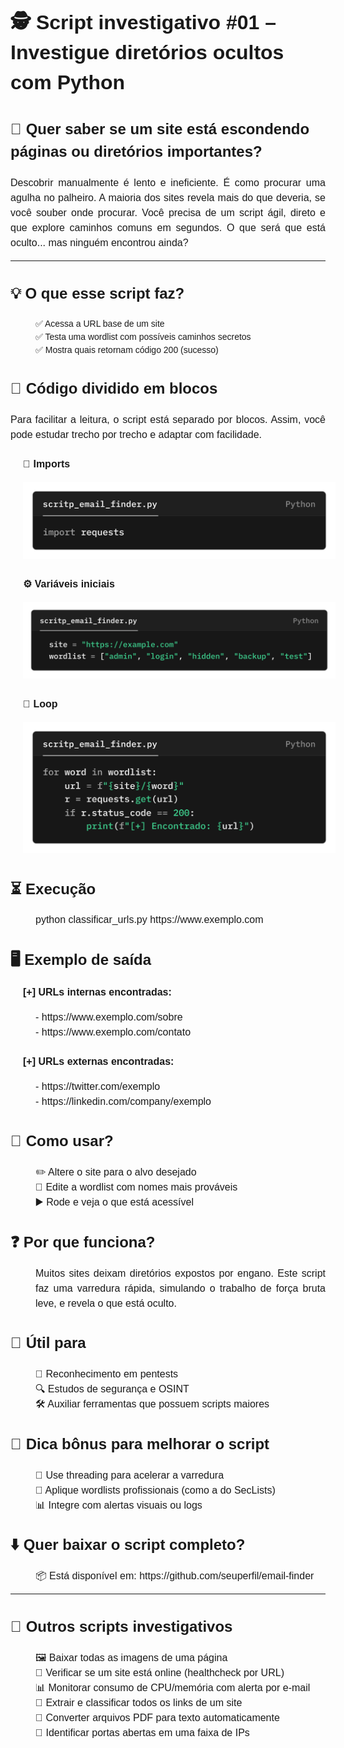 <div id="conteudo-markdown" style="max-width: 570px; margin: auto; word-wrap: break-word; line-height: 1.5; font-family:Arial, sans-serif">
  
<h1 style="font-size:32px; font-weight:bold; border-bottom:none!important">
  🕵️ Script investigativo #01 – Investigue diretórios ocultos com Python
</h1>

<h2 style="font-size:24px; font-weight:bold; border-bottom:none!important">
  🧠 Quer saber se um site está escondendo páginas ou diretórios importantes?
</h2>

<p style="font-size:16px; text-align: justify;">
  Descobrir manualmente é lento e ineficiente. É como procurar uma agulha no palheiro.  
A maioria dos sites revela mais do que deveria, se você souber onde procurar. Você precisa de um script ágil, direto e que explore caminhos comuns em segundos.  
O que será que está oculto... mas ninguém encontrou ainda?
</p>

<hr>

<h2 style="font-size:24px; font-weight:bold; border-bottom:none!important">
💡 O que esse script faz?
</h2>

<ul style="list-style:none!important; padding-left:40px">
  <li>✅ Acessa a URL base de um site</li>
  <li>✅ Testa uma wordlist com possíveis caminhos secretos</li>
  <li>✅ Mostra quais retornam código 200 (sucesso)</li>
</ul>

<h2 style="font-size:24px; font-weight:bold; border-bottom:none!important">
📄 Código dividido em blocos
</h2>

<p style="font-size:16px; text-align: justify;">
  Para facilitar a leitura, o script está separado por blocos. Assim, você pode estudar trecho por trecho e adaptar com facilidade.
</p>

<h3 style="font-size:16px; padding-left:20px">
📁 Imports
</h3>
<img src="https://raw.githubusercontent.com/pinheiro-felipe/teste/6da0e70e59fae900f124e122acc27d5a22451c9a/images/script_email_finder.png" alt="Imports" width="500" style="padding-left:20px">

<h3 style="font-size:16px; padding-left:20px">
⚙️ Variáveis iniciais
</h3>
<img src="https://raw.githubusercontent.com/pinheiro-felipe/teste/6da0e70e59fae900f124e122acc27d5a22451c9a/images/script_email_finder_2.png" alt="Imports" width="500" style="padding-left:20px">

<h3 style="font-size:16px; padding-left:20px">
🔁 Loop
</h3>
<img src="https://raw.githubusercontent.com/pinheiro-felipe/teste/6da0e70e59fae900f124e122acc27d5a22451c9a/images/script_email_finder_3.png" alt="Imports" width="500" style="padding-left:20px">

<h2 style="font-size:24px; font-weight:bold; border-bottom:none!important">
⏳ Execução  
</h2>
<p style="font-size:16px; text-align: justify; padding-left:40px">
  python classificar_urls.py https://www.exemplo.com
</p>

<h2 style="font-size:24px; font-weight:bold; border-bottom:none!important">
🖥️ Exemplo de saída
</h2>
<h3 style="font-size:16px; padding-left:20px">
[+] URLs internas encontradas:
</h3>
<ul style="font-size:16px; list-style:none!important; padding-left:40px">
  <li>- https://www.exemplo.com/sobre</li>
  <li>- https://www.exemplo.com/contato</li>
</ul>

<h3 style="font-size:16px; padding-left:20px; mrgin-top:10px">
[+] URLs externas encontradas:
</h3>
<ul style="font-size:16px; list-style:none!important; padding-left:40px">
  <li>- https://twitter.com/exemplo</li>
  <li>- https://linkedin.com/company/exemplo</li>
</ul>

<h2 style="font-size:24px; font-weight:bold; border-bottom:none!important">
🤔 Como usar?
</h2>
<ul style="font-size:16px; list-style:none!important; padding-left:40px">
  <li>✏️ Altere o site para o alvo desejado</li>
  <li>📃 Edite a wordlist com nomes mais prováveis</li>
  <li>▶️ Rode e veja o que está acessível</li>
</ul>

<h2 style="font-size:24px; font-weight:bold; border-bottom:none!important">
❓ Por que funciona?
</h2>
<p style="font-size:16px; text-align: justify; padding-left:40px">
Muitos sites deixam diretórios expostos por engano. Este script faz uma varredura rápida, simulando o trabalho de força bruta leve, e revela o que está oculto.
</p>

<h2 style="font-size:24px; font-weight:bold; border-bottom:none!important">
🧰 Útil para
</h2>
<ul style="font-size:16px; list-style:none!important; padding-left:40px">
  <li>🎯 Reconhecimento em pentests</li>
  <li>🔍 Estudos de segurança e OSINT</li>
  <li>🛠️ Auxiliar ferramentas que possuem scripts maiores</li>
</ul>

<h2 style="font-size:24px; font-weight:bold; border-bottom:none!important">
📌 Dica bônus para melhorar o script
</h2>
<ul style="font-size:16px; list-style:none!important; padding-left:40px">
  <li>🏃 Use threading para acelerar a varredura </li>
  <li>📃 Aplique wordlists profissionais (como a do SecLists)</li>
  <li>📊 Integre com alertas visuais ou logs </li>
</ul>

<h2 style="font-size:24px; font-weight:bold; border-bottom:none!important">
⬇️ Quer baixar o script completo?
</h2>
<p style="font-size:16px; text-align: left; padding-left:40px">
📦 Está disponível em: https://github.com/seuperfil/email-finder
</p>

<hr>

<h2 style="font-size:24px; font-weight:bold; border-bottom:none!important">
💾 Outros scripts investigativos
</h2>
<ul style="font-size:16px; list-style:none!important; padding-left:40px">
  <li>🖼️ Baixar todas as imagens de uma página </li>
  <li>🔌 Verificar se um site está online (healthcheck por URL)</li>
  <li>📊 Monitorar consumo de CPU/memória com alerta por e-mail</li>
  <li>🔗 Extrair e classificar todos os links de um site</li>
  <li>📄 Converter arquivos PDF para texto automaticamente</li>
  <li>🔐 Identificar portas abertas em uma faixa de IPs</li>
</ul>

</div>
